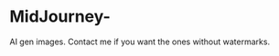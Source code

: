 # MidJourney-

AI gen images. Contact me if you want the ones without watermarks.

<!--<div style="display: grid; grid-template-columns: repeat (3, 1 fr); grid-gap: 0;">
    <img src="DXTR0235.jpg" alt="DXTR0262 Image" style="width: 100 % height: 200 px; object-fit: cover;" />
    <img src="DXTR0236.png" alt="DXTR0236 Image" style="width: 100 %; height: 200px; object-fit: cover;" />
    <img src="DXTR0237.png" alt="DXTR0237 Image" style="width: 100 %; height: 200px; object-fit: cover;" />
    <img src="DXTR0238.png" alt="DXTR0238 Image" style="width: 100 %; height: 200px; object-fit: cover;" />
    <img src="DXTR0239.png" alt="DXTR0239 Image" style="width: 100 %; height: 200px; object-fit: cover;" />
    <img src="DXTR0240.png" alt="DXTR0240 Image" style="width: 100 %; height: 200px; object-fit: cover;" />
    <img src="DXTR0241.png" alt="DXTR0241 Image" style="width: 100 %; height: 200px; object-fit: cover;" />
    <img src="DXTR0242.png" alt="DXTR0241 Image" style="width: 100 %; height: 200px; object-fit: cover;" />
     <img src="DXTR0243.png" alt="DXTR0241 Image" style="width: 100 %; height: 200px; object-fit: cover;" />
     <img src="DXTR0244.png" alt="DXTR0241 Image" style="width: 100 %; height: 200px; object-fit: cover;" />
     <img src="DXTR0245.png" alt="DXTR0241 Image" style="width: 100 %; height: 200px; object-fit: cover;" />
     <img src="DXTR0246.png" alt="DXTR0241 Image" style="width: 100 %; height: 200px; object-fit: cover;" />
     <img src="DXTR0247.png" alt="DXTR0241 Image" style="width: 100 %; height: 200px; object-fit: cover;" />
     <img src="DXTR0248.png" alt="DXTR0241 Image" style="width: 100 %; height: 200px; object-fit: cover;" />

</div>-->
